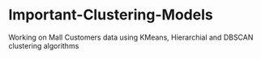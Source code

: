 # Important-Clustering-Models
Working on Mall Customers data using KMeans, Hierarchial and DBSCAN clustering algorithms
